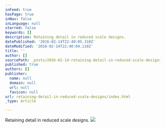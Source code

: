 ```yaml
---
inFeed: true
hasPage: true
inNav: false
inLanguage: null
starred: false
keywords: []
description: Retaining detail in reduced scale designs.
datePublished: '2016-02-14T22:40:05.310Z'
dateModified: '2016-02-14T22:40:04.110Z'
title: ''
author: []
sourcePath: _posts/2016-02-14-retaining-detail-in-reduced-scale-designs.md
published: true
authors: []
publisher:
  name: null
  domain: null
  url: null
  favicon: null
url: retaining-detail-in-reduced-scale-designs/index.html
_type: Article

---
```

Retaining detail in reduced scale designs.
![](https://the-grid-user-content.s3-us-west-2.amazonaws.com/ae6698f5-d322-42a4-8143-770893229d96.jpg)